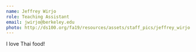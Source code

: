 ```yaml
---
name: Jeffrey Wirjo
role: Teaching Assistant
email: jwirjo@berkeley.edu
photo: http://ds100.org/fa19/resources/assets/staff_pics/jeffrey_wirjo.png
---
```


I love Thai food!
